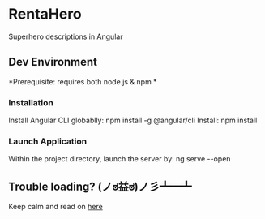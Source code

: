 # RentaHero
Superhero descriptions in Angular
## Dev Environment
  *Prerequisite: requires both node.js & npm *
### Installation
Install Angular CLI globablly: npm install -g @angular/cli
Install: npm install
### Launch Application
Within the project directory, launch the server by: ng serve --open

## Trouble loading? (ノಠ益ಠ)ノ彡┻━┻

Keep calm and read on [here](https://blog.angular-university.io/getting-started-with-angular-setup-a-development-environment-with-yarn-the-angular-cli-setup-an-ide/)
